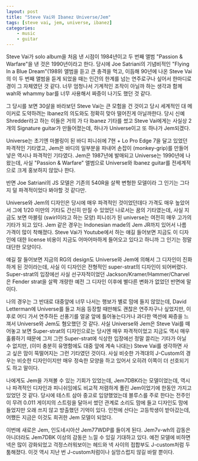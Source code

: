 ```yaml
---
layout: post
title: "Steve Vai와 Ibanez Universe/Jem"
tags: [steve vai, jem, universe, ibanez]
categories:
    - music
    - guitar
---
```


Steve Vai가 solo album을 처음 낸 시점이 1984년이고 두 번째 앨범 "Passion & Warfare"을 낸 것은 1990년이라고 한다. 당시에 Joe Satriani의 기념비적인 "Flying In a Blue Dream"(1989) 앨범을 듣고 큰 충격을 먹고, 이듬해 90년에 나온 Steve Vai의 이 두 번째 앨범을 듣게 되었을 때는 인간의 한계를 넘는 연주로구나 싶어서 한마디로 경이 그 자체였던 것 같다. 너무 엄청나서 기계적인 조작이 아닐까 하는 생각과 함께 wah와 whammy bar를 너무 사용해서 짜증이 나기도 했던 것 같다. 

그 당시를 보면 30살을 바라보던 Steve Vai는 큰 모험을 건 것이고 당시 세계적인 대 메이커로 도약하려는 Ibanez의 의도와도 정확히 맞아 떨어진게 아닐까한다. 당시 신예 Shredder라고 하는 이들은 거의 가 다 Ibanez 기타를 썼고 Steve Vai에게는 사실상 2개의 Signature guitar가 만들어졌는데, 하나가 Universe이고 또 하나가 Jem되겠다. 

Universe는 초기엔 마블링이 된 바디 피니쉬에 7현 + Lo Pro Edge 7을 달고 있었던 파격적인 기타였고, Jem은 바디의 일부분을 파내어 손잡이 (monkey-grip)를 만들어 넣은 역시나 파격적인 기타였다. Jem은 1987년에 발매되고 Universe는 1990년에 나왔는데, 사실 "Passion & Warfare" 앨범으로 Universe와 Ibanez guitar를 전세계적으로 크게 홍보하지 않았나 한다. 

반면 Joe Satriani의 JS 모델은 기존의 540R을 살짝 변형한 모델이라 그 인기는 그다지 덜 파격적이었다 봐야할 것 같다만.

Universe와 Jem의 디자인은 당시에 매우 파격적인 것이었던데다 가격도 매우 높았어서 그에 1/20 미만의 기타도 간신히 만질 수 있었던 나로서는 꿈의 기타였는데, 사실 지금도 보면 마블링 (swirl이라고 하는 모양) 피니쉬가 된 universe는 여전히 매우 고가의 기타가 되고 있다. Jem 같은 경우는 Indonesian made의 Jem JR까지 있어서 나름 가격이 많이 착해졌다. Steve Vai가 Youtube에서 하는 얘길 들어보면 지금도 이 디자인에 대한 license 비용이 지금도 어마어마하게 들어오고 있다고 하니까 그 인기는 정말 대단한 모양이다. 

얘길 잘 들어보면 지금의 RG의 design도 Universe와 Jem에 의해서 그 디자인이 진화하게 된 것이라는데, 사실 이 디자인은 전형적인 super-strat의 디자인이 되어버렸다. Super-strat의 입장에선 사실 선구자적이었던 Jackson/Kramer/Hammer/Charvel은 Fender strat을 살짝 개량한 예전 그 디자인 이후에 별다른 변화가 없었던 반면에 말이다. 

나의 경우는 그 반대로 대중앞에 너무 나서는 행보가 별로 맘에 들지 않았는데, David Letterman에 Universe를 들고 처음 등장할 때만해도 괜찮은 연주자구나 싶었지만, 이후로 어디 가서 연주하든 선풍기를 얼굴 앞에 틀어놓는다거나 과다한 액션에 짜증을 느껴서 Universe와 Jem도 혐오했던 것 같다. 사실 Universe와 Jem은 Steve Vai를 떼어놓고 보면 Super-strat의 디자인으로는 당시엔 매우 파격적이었고 지금도 역시 매우 훌륭하기 때문에 그저 그런 Super-strat에 식상한 입장에선 정말 끌리는 기타가 아닐 수 없지만, (이미 충분히 유명함에도 대중 앞에 계속 나대는) Steve Vai를 생각하면 사고 싶은 맘이 뚝떨어지는 그런 기타였던 것이다. 사실 비슷한 가격대의 J-Custom의 경우는 비슷한 디자인이지만 매우 정숙한 모양을 하고 있어서 오히려 이쪽이 더 선호되기도 하고 말이다.

나에게도 Jem을 가져볼 수 있는 기회가 있었는데, Jem7DBK라는 모델이었는데, 역시나 파격적인 디자인과 피니쉬임에도 비교적 저렴하게 풀린 Jem이었기에 한동안 가지고 있었던 것 같다. 당시에 테스트 삼아 중고로 입양했었는데 블루스를 주로 한다는 전주인이 무려 0.011 게이지의 스트링을 달아서 썼던 관계로 소리도 맘에 들고 디자인도 맘에 들었지만 오래 쓰지 않고 방출했던 기억이 있다. 인천에 산다는 고등학생이 받아갔는데, 어쨌든 지금은 이것도 희귀한 Jem 모델이 되었다. 

이번에 새로은 Jem, 인도네시아산 Jem77WDP를 들이게 된다. Jem7v-wh의 감동은 아니더라도 Jem7DBK 이상의 감동은 느낄 수 있길 기대하고 있다. 예전 모델에 비하면 넥은 많이 강화되었고 걱정스러워보이는 헤드와 넥 사이의 접합부도 J-custom처럼 두툼해졌다. 이것 역시 지난 번 J-custom처럼이나 실망스럽지 않길 바랄 뿐이다. 